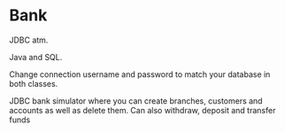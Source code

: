 # Bank
JDBC atm.

Java and SQL.

Change connection username and password to match your database in both classes.

JDBC bank simulator where you can create branches, customers and accounts as well as delete them. Can also withdraw, deposit and transfer funds

